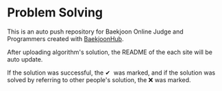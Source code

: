 # Problem Solving
This is an auto push repository for Baekjoon Online Judge and Programmers created with [BaekjoonHub](https://github.com/BaekjoonHub/BaekjoonHub).

After uploading algorithm's solution, the README of the each site will be auto update.

If the solution was successful, the ✔ ️ was marked, and if the solution was solved by referring to other people's solution, the ❌ was marked.


